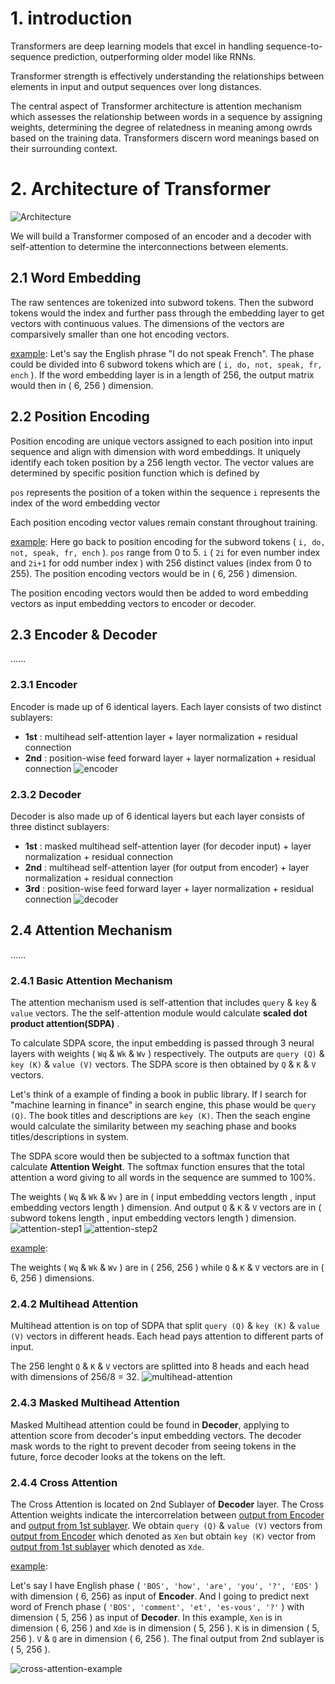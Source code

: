 
# 1. introduction
Transformers are deep learning models that excel in handling sequence-to-sequence prediction, outperforming older model like RNNs.

Transformer strength is effectively understanding the relationships between elements in input and output sequences over long distances. 

The central aspect of Transformer architecture is attention mechanism which assesses the relationship between words in a sequence by assigning weights, determining the degree of relatedness in meaning among owrds based on the training data. Transformers discern word meanings based on their surrounding context.

# 2. Architecture of Transformer
![Architecture](../graphs/transformer-architecture.jpg)

We will build a Transformer composed of an encoder and a decoder with self-attention to determine the interconnections between elements.

## 2.1 Word Embedding
The raw sentences are tokenized into subword tokens. Then the subword tokens would the index and further pass through the embedding layer to get vectors with continuous values. The dimensions of the vectors are comparsively smaller than one hot encoding vectors.

<u>example</u>: 
Let's say the English phrase "I do not speak French". The phase could be divided into 6 subword tokens which are ( ```i, do, not, speak, fr, ench``` ). If the word embedding layer is in a length of 256, the output matrix would then in ( 6, 256 ) dimension.

## 2.2 Position Encoding
Position encoding are unique vectors assigned to each position into input sequence and align with dimension with word embeddings. It uniquely identify each token position by a 256 length vector. The vector values are determined by specific position function which is defined by

`pos` represents the position of a token within the sequence
`i` represents the index of the word embedding vector

Each position encoding vector values remain constant throughout training.

<u>example</u>: 
Here go back to position encoding for the subword tokens ( ```i, do, not, speak, fr, ench``` ). `pos` range from 0 to 5. `i` ( `2i` for even number index and `2i+1` for odd number index ) with 256 distinct values (index from 0 to 255). The position encoding vectors would be in ( 6, 256 ) dimension. 

The position encoding vectors would then be added to word embedding vectors as input embedding vectors to encoder or decoder.
 
## 2.3 Encoder & Decoder
......
### 2.3.1 Encoder
Encoder is made up of 6 identical layers. Each layer consists of two distinct sublayers:
- **1st** : multihead self-attention layer + layer normalization + residual connection 
- **2nd** : position-wise feed forward layer + layer normalization + residual connection 
![encoder](../graphs/encoder-layers.jpg)

### 2.3.2 Decoder
Decoder is also made up of 6 identical layers but each layer consists of three distinct sublayers:
- **1st** : masked multihead self-attention layer (for decoder input) + layer normalization + residual connection 
- **2nd** : multihead self-attention layer (for output from encoder) + layer normalization + residual connection
- **3rd** : position-wise feed forward layer + layer normalization + residual connection
![decoder](../graphs/decoder-layers.jpg)

## 2.4 Attention Mechanism
......
### 2.4.1 Basic Attention Mechanism
The attention mechanism used is self-attention that includes `query` & `key` & `value` vectors. The the self-attention module would calculate **scaled dot product attention(SDPA)** .

To calculate SDPA score, the input embedding is passed through 3 neural layers with weights ( `Wq` & `Wk` & `Wv` ) respectively. The outputs are `query (Q)` & `key (K)` & `value (V)` vectors. The SDPA score is then obtained by `Q` & `K` & `V` vectors.

Let's think of a example of finding a book in public library. If I search for "machine learning in finance" in search engine, this phase would be `query (Q)`. The book titles and descriptions are `key (K)`. Then the seach engine would calculate the similarity between my seaching phase and books titles/descriptions in system.

The SDPA score would then be subjected to a softmax function that calculate **Attention Weight**. The softmax function ensures that the total attention a word giving to all words in the sequence are summed to 100%.

The weights ( `Wq` & `Wk` & `Wv` ) are in ( input embedding vectors length , input embedding vectors length ) dimension. And output `Q` & `K` & `V` vectors are in ( subword tokens length , input embedding vectors length ) dimension.
![attention-step1](../graphs/attention-score-step1.jpg)
![attention-step2](../graphs/attention-score-step2.jpg)


<u>example</u>:

The weights ( `Wq` & `Wk` & `Wv` ) are in ( 256, 256 ) while `Q` & `K` & `V` vectors are in ( 6, 256 ) dimensions.

### 2.4.2 Multihead Attention 
Multihead attention is on top of SDPA that split `query (Q)` & `key (K)` & `value (V)` vectors in different heads. Each head pays attention to different parts of input.

The 256 lenght `Q` & `K` & `V` vectors are splitted into 8 heads and each head with dimensions of 256/8 = 32.
![multihead-attention](../graphs/multihead-attention.jpg)

### 2.4.3 Masked Multihead Attention
Masked Multihead attention could be found in **Decoder**, applying to attention score from decoder's input embedding vectors. The decoder mask words to the right to prevent decoder from seeing tokens in the future, force decoder looks at the tokens on the left.

### 2.4.4 Cross Attention
The Cross Attention is located on 2nd Sublayer of **Decoder** layer. The Cross Attention weights indicate the intercorrelation between <u>output from Encoder</u> and <u>output from 1st sublayer</u>. We obtain `query (Q)` & `value (V)` vectors from <u>output from Encoder</u> which denoted as `Xen` but obtain  `key (K)` vector from <u>output from 1st sublayer</u> which denoted as `Xde`.

<u>example</u>:

Let's say I have English phase ( `'BOS', 'how', 'are', 'you', '?', 'EOS'` ) with dimension ( 6, 256) as input of **Encoder**. And I going to predict next word of French phase ( `'BOS', 'comment', 'et', 'es-vous', '?'` ) with dimension ( 5, 256 ) as input of **Decoder**. In this example, `Xen` is in dimension ( 6, 256 ) and `Xde` is in dimension ( 5, 256 ). `K` is in dimension ( 5, 256 ). `V` & `Q` are in dimension ( 6, 256 ). The final output from 2nd sublayer is ( 5, 256 ).

![cross-attention-example](../graphs/cross-attention-example.jpg)